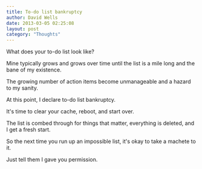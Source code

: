 ```yaml
---
title: To-do list bankruptcy
author: David Wells
date: 2013-03-05 02:25:08
layout: post
category: "Thoughts"
---
```


What does your to-do list look like?

Mine typically grows and grows over time until the list is a mile long and the bane of my existence.

The growing number of action items become unmanageable and a hazard to my sanity.

At this point, I declare to-do list bankruptcy.

It's time to clear your cache, reboot, and start over.

The list is combed through for things that matter, everything is deleted, and I get a fresh start.

So the next time you run up an impossible list, it's okay to take a machete to it.

Just tell them I gave you permission.
